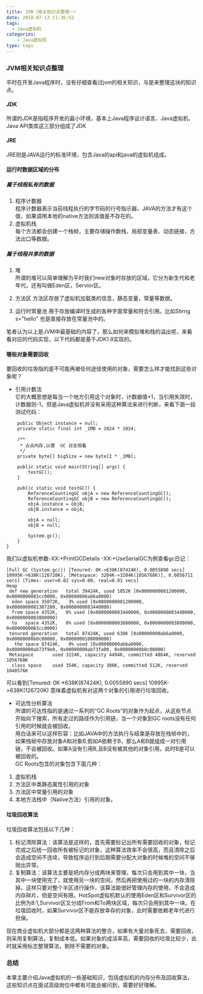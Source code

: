 ```yaml
---
title: JVM（相关知识点整理一）
date: 2018-07-13 11:36:52
tags:
  - Java虚拟机
categories:
    - Java虚拟机
type: tags
---
```


###  JVM相关知识点整理
平时在开发Java程序时，没有仔细查看过jvm的相关知识，与是来整理这块的知识点。
#### JDK
所谓的JDK是指程序开发的最小环境，基本上Java程序设计语言、Java虚拟机、Java API类库这三部分组成了JDK
#### JRE
JRE则是JAVA运行的标准环境，包含Java的api和java的虚拟机组成。


#### 运行时数据区域的分布
##### 属于线程私有的数据
1. 程序计数器  
    程序计数器表示当前线程执行的字节码的行号指示器，JAVA的方法才有这个值，如果调用本地的native方法则该值是不存在的。
2. 虚拟机栈  
   每个方法都会创建一个栈帧，主要存储操作数栈、局部变量表、动态链接，方法出口等数据。

##### 属于线程共享的数据
1. 堆   
所谓的堆可以简单理解为平时我们new对象时存放的区域，它分为新生代和老年代，还有叫做Eden区，Servior区。  
1. 方法区
方法区存放了虚拟机加载类的信息，静态变量，常量等数据。

1. 运行时常量池
用于存放编译时生成的各种字面常量和符合引用。比如Stirng s="hello" 也是直接存放在常量池中的。

笔者认为以上是JVM中最基础的内容了，那么如何来模拟堆和栈的溢出呢，来看看对应的代码实现，以下代码都是基于JDK1.8实现的。

#### 哪些对象需要回收
要回收的垃圾指的是不可能再被任何途径使用的对象，需要怎么样才能找到这些对象呢？
-  引用计数法  
它的大概思想是每当一个地方引用这个对象时，计数器值+1，当引用失效时，计数器则-1，但是Java虚拟机并没有采用这种算法来进行判断，来看下面一段测试代码：

```
    public Object instance = null;
    private static final int _1MB = 1024 * 1024;

    /**
     * 占点内存,以便  GC 日志观看
     */
    private byte[] bigSize = new byte[2 * _1MB];

    public static void main(String[] args) {
        testGC();
    }

    public static void testGC() {
        ReferenceCountingGC objA = new ReferenceCountingGC();
        ReferenceCountingGC objB = new ReferenceCountingGC();
        objA.instance = objB;
        objB.instance = objA;

        objA = null;
        objB = null;

        System.gc();
    }
}

```
我们以虚拟机参数-XX:+PrintGCDetails -XX:+UseSerialGC为例查看gc日记：

```
[Full GC (System.gc()) [Tenured: 0K->638K(87424K), 0.0055890 secs] 10995K->638K(126720K), [Metaspace: 3204K->3204K(1056768K)], 0.0056711 secs] [Times: user=0.02 sys=0.00, real=0.01 secs] 
Heap
 def new generation   total 39424K, used 1052K [0x0000000081200000, 0x0000000083cc0000, 0x00000000ab6a0000)
  eden space 35072K,   3% used [0x0000000081200000, 0x0000000081307280, 0x0000000083440000)
  from space 4352K,   0% used [0x0000000083440000, 0x0000000083440000, 0x0000000083880000)
  to   space 4352K,   0% used [0x0000000083880000, 0x0000000083880000, 0x0000000083cc0000)
 tenured generation   total 87424K, used 638K [0x00000000ab6a0000, 0x00000000b0c00000, 0x0000000100000000)
   the space 87424K,   0% used [0x00000000ab6a0000, 0x00000000ab73f9e0, 0x00000000ab73fa00, 0x00000000b0c00000)
 Metaspace       used 3224K, capacity 4494K, committed 4864K, reserved 1056768K
  class space    used 354K, capacity 386K, committed 512K, reserved 1048576K

```
可以看到[Tenured: 0K->638K(87424K), 0.0055890 secs] 10995K->638K(126720K) 意味着虚拟机有对这两个对象的引用进行垃圾回收。
- 可达性分析算法  
所谓的可达性指的是通过一系列的“GC Roots”的对象作为起点，从这些节点开始向下搜索，所有走过的路径作为引用链，当一个对象到GC roots没有任何引用的时候就会被回收。    
用白话来可以这样形容：比如JAVA中的方法执行与结束是存放在栈帧中的，如果栈帧中存放对象A和对象B,假如A依赖于B，那么A和B就组成一对引用链，不会被回收。如果A没有引用B,且B没有被其他的对象引用，此时B是可以被回收的。  
GC Roots包含的对象包含下面几种：
1. 虚拟机栈
2. 方法区中类静态属性引用的对象
3. 方法区中常量引用的对象
4. 本地方法栈中（Native方法）引用的对象。

#### 垃圾回收算法
垃圾回收算法包括以下几种：
1. 标记清除算法：该算法是这样的，首先需要标记出所有需要回收的对象，标记完成之后统一回收所有被标记的对象，这种算法效率不会很高，而且清除之后会造成空间不连续，导致程序运行到后期需要分配大对象的时候堆的空间不够抛出异常。
2. 复制算法：该算法主要是把内存分成两块来管理，每次只会用到其中一块，当其中一块使用完了，就使用另一块的空间，然后再把使用过的一块的内存清除掉。这样只要对整个半区进行操作，该算法能很好管理内存的使用，不会造成内存碎片，但是空间有限。HotSpot虚拟机默认的使用Eden区和Survivor区的比例为8:1,Survivor区又分成From和To两块区域，每次只会用到其中一块。在垃圾回收时，如果Survivor区不能存放幸存的对象，此时需要依赖老年代进行担保。

现在商业虚拟机大部分都是这两种算法的整合，如果有大量对象死去，需要回收，则采用复制算法，复制成本低。如果对象的成活率高，需要回收的垃圾比较少，此时就采用标志整理算法，剔除不需要的对象。
### 总结
本章主要介绍Java虚拟机的一些基础知识，包括虚拟机的内存分布及回收算法，这些知识点在面试高级岗位中都有可能会被问到，需要好好理解。
   













